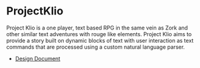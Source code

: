 # ProjectKlio
Project Klio is a one player, text based RPG in the same vein as Zork and other similar text adventures with rouge like elements. Project Klio aims to provide a story built on dynamic blocks of text with user interaction as text commands that are processed using a custom natural language parser.

+ [Design Document](https://github.com/ChezzWizz/Klio/wiki/Design-Document)
